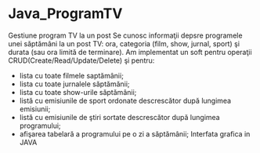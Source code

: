 # Java_ProgramTV
Gestiune program TV la un post
Se cunosc informaţii depsre programele unei săptămâni la un post TV: ora, categoria (film, show, jurnal, 
sport) şi durata (sau ora limită de terminare).
Am implementat un soft pentru operaţii CRUD(Create/Read/Update/Delete) şi pentru:
- lista cu toate filmele saptămânii;
- lista cu toate jurnalele săptămănii;
- lista cu toate show-urile săptămânii;
- listă cu emisiunile de sport ordonate descrescător după lungimea emisiunii;
- listă cu emisiunile de ştiri sortate descrescător după lungimea programului;
- afişarea tabelară a programului pe o zi a săptămânii;
Interfata grafica in JAVA
